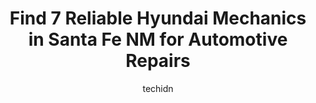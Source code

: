 ---
layout: ampstory
image: https://images.unsplash.com/photo-1622407760454-0a091d4c6cdf?ixlib=rb-4.0.3&ixid=MnwxMjA3fDB8MHxwaG90by1wYWdlfHx8fGVufDB8fHx8&auto=format&fit=crop&w=640&h=853&q=80
author: techidn
featured: false
description: Discover the 7 best Hyundai Mechanic in Santa Fe NM, USA and ensure your vehicle receives the highest quality of care. These trusted professionals are known for their skill, knowledge, and d
title: Find 7 Reliable Hyundai Mechanics in Santa Fe NM for Automotive Repairs
cover:
   title: Find 7 Reliable Hyundai Mechanics in Santa Fe NM for Automotive Repairs
   subtitle: Rickpate
   background: https://images.unsplash.com/photo-1622407760454-0a091d4c6cdf?ixlib=rb-4.0.3&ixid=MnwxMjA3fDB8MHxwaG90by1wYWdlfHx8fGVufDB8fHx8&auto=format&fit=crop&w=640&h=853&q=80

pages: 
 - layout: thirds
   top: <h1>#1 Cutting Edge Automotive</h1>
   bottom: "<p>They rebuilt the engine on my classic 86 Toyota pickup!! I bought a truck that had been sitting for 15 years. It needed a serious over haul. These guys delivered some gre</p>"
   background: https://www.knot35.com/toplist/wp-content/uploads/2023/06/best-hyundai-mechanic-1-in-santa-fe-nm-1685832150.jpeg
   backgroundblur: true
 - layout: thirds
   top: <h1>#2 Auto Angel</h1>
   bottom: "<p>3140 Cerrillos Rd, Santa Fe, NM 87507, United States</p>"
   background: https://www.knot35.com/toplist/wp-content/uploads/2023/06/best-hyundai-mechanic-2-in-santa-fe-nm-1685832150.jpeg
   cta:
      link: https://www.knot35.com/toplist/find-7-reliable-hyundai-mechanics-in-santa-fe-nm-for-automotive-repairs/
      text: Find 7 Reliable Hyundai Mechanics in Santa Fe NM for Automotive Repairs
 - layout: thirds
   top: <h1>#3 Auto Care 2000</h1>
   bottom: "<p>2912 Cerrillos Rd, Santa Fe, NM 87507, United States</p>"
   background: https://www.knot35.com/toplist/wp-content/uploads/2023/06/best-hyundai-mechanic-3-in-santa-fe-nm-1685832151.jpeg
   cta:
      link: https://www.knot35.com/toplist/find-7-reliable-hyundai-mechanics-in-santa-fe-nm-for-automotive-repairs/
      text: Find 7 Reliable Hyundai Mechanics in Santa Fe NM for Automotive Repairs
 - layout: thirds
   top: <h1>#4 FAST-FOREIGN Auto Services Techs</h1>
   bottom: "<p>2786 Agua Fria St, Santa Fe, NM 87507, United States</p>"
   background: https://images.unsplash.com/photo-1553949345-eb786bb3f7ba?ixlib=rb-4.0.3&ixid=MnwxMjA3fDB8MHxwaG90by1wYWdlfHx8fGVufDB8fHx8&auto=format&fit=crop&w=640&h=853&q=80
   cta:
      link: https://www.knot35.com/toplist/find-7-reliable-hyundai-mechanics-in-santa-fe-nm-for-automotive-repairs/
      text: Find 7 Reliable Hyundai Mechanics in Santa Fe NM for Automotive Repairs
 - layout: thirds
   top: <h1>#5 Master Tech Auto Repair</h1>
   bottom: "<p>1221 Calle de Comercio, Santa Fe, NM 87507, United States</p>"
   background: https://images.unsplash.com/photo-1524169358666-79f22534bc6e?ixlib=rb-4.0.3&ixid=MnwxMjA3fDB8MHxwaG90by1wYWdlfHx8fGVufDB8fHx8&auto=format&fit=crop&w=640&h=853&q=80
   cta:
      link: https://www.knot35.com/toplist/find-7-reliable-hyundai-mechanics-in-santa-fe-nm-for-automotive-repairs/
      text: Find 7 Reliable Hyundai Mechanics in Santa Fe NM for Automotive Repairs
 - layout: thirds
   top: <h1>#6 CF Collision Center</h1>
   bottom: "<p>27726 W Frontage Rd, Santa Fe, NM 87507, United States</p>"
   background: https://images.unsplash.com/photo-1618556658017-fd9c732d1360?ixlib=rb-4.0.3&ixid=MnwxMjA3fDB8MHxwaG90by1wYWdlfHx8fGVufDB8fHx8&auto=format&fit=crop&w=640&h=853&q=80
   cta:
      link: https://www.knot35.com/toplist/find-7-reliable-hyundai-mechanics-in-santa-fe-nm-for-automotive-repairs/
      text: Find 7 Reliable Hyundai Mechanics in Santa Fe NM for Automotive Repairs
 - layout: thirds
   top: <h1>#7 Alex Safety Lane</h1>
   bottom: "<p>1370 Pacheco St, Santa Fe, NM 87505, United States</p>"
   background: https://images.unsplash.com/photo-1534312527009-56c7016453e6?ixlib=rb-4.0.3&ixid=MnwxMjA3fDB8MHxwaG90by1wYWdlfHx8fGVufDB8fHx8&auto=format&fit=crop&w=640&h=853&q=80
   cta:
      link: https://www.knot35.com/toplist/find-7-reliable-hyundai-mechanics-in-santa-fe-nm-for-automotive-repairs/
      text: Find 7 Reliable Hyundai Mechanics in Santa Fe NM for Automotive Repairs
 - layout: thirds
   middle: Continue reading...
   background: https://images.unsplash.com/photo-1599422314077-f4dfdaa4cd09?ixlib=rb-4.0.3&ixid=MnwxMjA3fDB8MHxwaG90by1wYWdlfHx8fGVufDB8fHx8&auto=format&fit=crop&w=640&h=853&q=80
   cta:
      link: https://www.knot35.com/toplist/find-7-reliable-hyundai-mechanics-in-santa-fe-nm-for-automotive-repairs/
      text: Find 7 Reliable Hyundai Mechanics in Santa Fe NM for Automotive Repairs
      
---